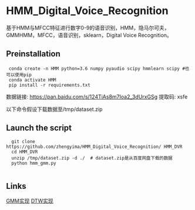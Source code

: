 # HMM_Digital_Voice_Recognition
基于HMM与MFCC特征进行数字0-9的语音识别，HMM，隐马尔可夫，GMMHMM，MFCC，语音识别，sklearn，Digital Voice Recognition。

## Preinstallation
```
 conda create -n HMM python=3.6 numpy pyaudio scipy hmmlearn scipy #也可以使用pip
 conda activate HMM
 pip install -r requirements.txt
```

数据链接: https://pan.baidu.com/s/124TiAs8m7Ioa2_3dUrxGSg 提取码: xsfe

以下命令假设下载数据至/tmp/dataset.zip


## Launch the script
```
  git clone https://github.com/zhengyima/HMM_Digital_Voice_Recognition/ HMM_DVR
  cd HMM_DVR
  unzip /tmp/dataset.zip -d ./  # dataset.zip是从百度网盘下载的数据
  python hmm_gmm.py
  
```

## Links

[GMM实现](https://github.com/zhengyima/GMM_Digital_Voice_Recognition)
[DTW实现](https://github.com/zhengyima/DTW_Digital_Voice_Recognition)
